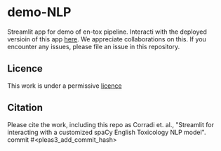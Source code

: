 # demo-NLP
Streamlit app for demo of en-tox pipeline. Interacti with the deployed versioin of this app [here](https://share.streamlit.io/ontox-hu/demo-nlp/main). We appreciate collaborations on this. If you encounter any issues, please file an issue in this repository.

## Licence
This work is under a permissive [licence]()

## Citation
Please cite the work, including this repo as Corradi et. al., "Streamlit for interacting with a customized spaCy English Toxicology NLP model". commit #<pleas3_add_commit_hash> 
